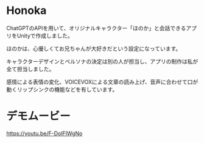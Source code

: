 # Honoka
<p>ChatGPTのAPIを用いて、オリジナルキャラクター「ほのか」と会話できるアプリをUnityで作成しました。</p>
<p>ほのかは、心優しくてお兄ちゃんが大好きだという設定になっています。</p>
<p>キャラクターデザインとペルソナの決定は別の人が担当し、アプリの制作は私が全て担当しました。</p>
<p>感情による表情の変化、VOICEVOXによる文章の読み上げ、音声に合わせて口が動くリップシンクの機能などを有しています。</p>

# デモムービー
<a href="https://youtu.be/F-DolFIWgNo">https://youtu.be/F-DolFIWgNo<a>
